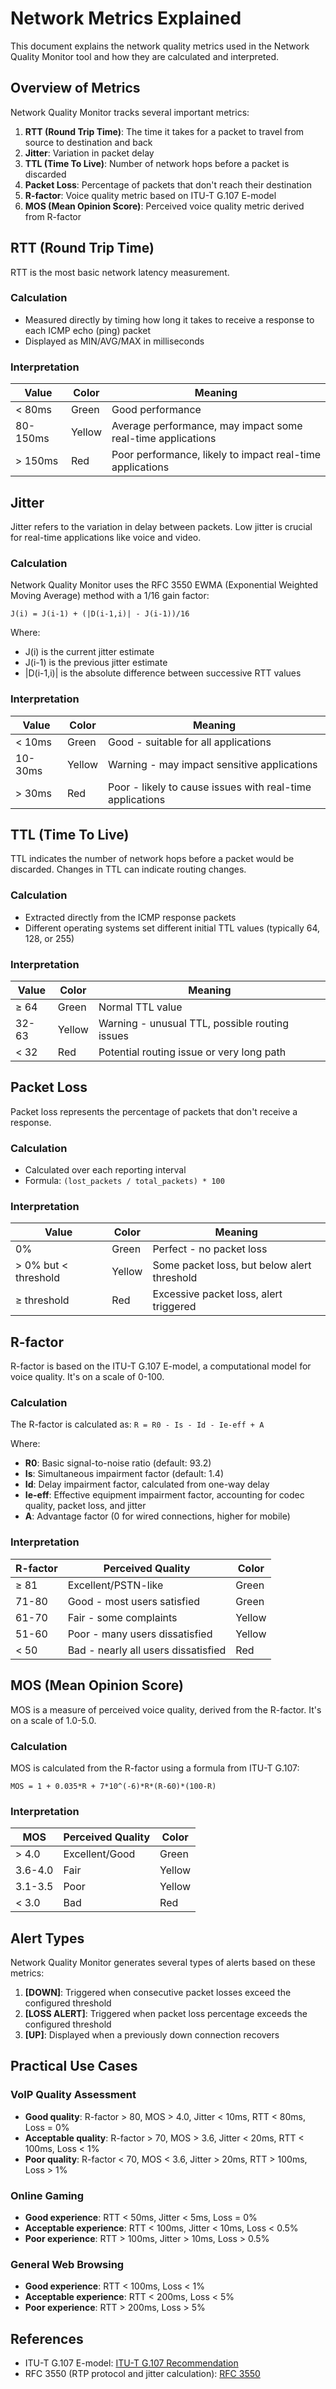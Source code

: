 # Network Metrics Explained

This document explains the network quality metrics used in the Network Quality Monitor tool and how they are calculated and interpreted.

## Overview of Metrics

Network Quality Monitor tracks several important metrics:

1. **RTT (Round Trip Time)**: The time it takes for a packet to travel from source to destination and back
2. **Jitter**: Variation in packet delay
3. **TTL (Time To Live)**: Number of network hops before a packet is discarded
4. **Packet Loss**: Percentage of packets that don't reach their destination
5. **R-factor**: Voice quality metric based on ITU-T G.107 E-model
6. **MOS (Mean Opinion Score)**: Perceived voice quality metric derived from R-factor

## RTT (Round Trip Time)

RTT is the most basic network latency measurement.

### Calculation
- Measured directly by timing how long it takes to receive a response to each ICMP echo (ping) packet
- Displayed as MIN/AVG/MAX in milliseconds

### Interpretation
| Value | Color | Meaning |
|-------|-------|---------|
| < 80ms | Green | Good performance |
| 80-150ms | Yellow | Average performance, may impact some real-time applications |
| > 150ms | Red | Poor performance, likely to impact real-time applications |

## Jitter

Jitter refers to the variation in delay between packets. Low jitter is crucial for real-time applications like voice and video.

### Calculation
Network Quality Monitor uses the RFC 3550 EWMA (Exponential Weighted Moving Average) method with a 1/16 gain factor:

```
J(i) = J(i-1) + (|D(i-1,i)| - J(i-1))/16
```

Where:
- J(i) is the current jitter estimate
- J(i-1) is the previous jitter estimate
- |D(i-1,i)| is the absolute difference between successive RTT values

### Interpretation
| Value | Color | Meaning |
|-------|-------|---------|
| < 10ms | Green | Good - suitable for all applications |
| 10-30ms | Yellow | Warning - may impact sensitive applications |
| > 30ms | Red | Poor - likely to cause issues with real-time applications |

## TTL (Time To Live)

TTL indicates the number of network hops before a packet would be discarded. Changes in TTL can indicate routing changes.

### Calculation
- Extracted directly from the ICMP response packets
- Different operating systems set different initial TTL values (typically 64, 128, or 255)

### Interpretation
| Value | Color | Meaning |
|-------|-------|---------|
| ≥ 64 | Green | Normal TTL value |
| 32-63 | Yellow | Warning - unusual TTL, possible routing issues |
| < 32 | Red | Potential routing issue or very long path |

## Packet Loss

Packet loss represents the percentage of packets that don't receive a response.

### Calculation
- Calculated over each reporting interval
- Formula: `(lost_packets / total_packets) * 100`

### Interpretation
| Value | Color | Meaning |
|-------|-------|---------|
| 0% | Green | Perfect - no packet loss |
| > 0% but < threshold | Yellow | Some packet loss, but below alert threshold |
| ≥ threshold | Red | Excessive packet loss, alert triggered |

## R-factor

R-factor is based on the ITU-T G.107 E-model, a computational model for voice quality. It's on a scale of 0-100.

### Calculation
The R-factor is calculated as: `R = R0 - Is - Id - Ie-eff + A`

Where:
- **R0**: Basic signal-to-noise ratio (default: 93.2)
- **Is**: Simultaneous impairment factor (default: 1.4)
- **Id**: Delay impairment factor, calculated from one-way delay
- **Ie-eff**: Effective equipment impairment factor, accounting for codec quality, packet loss, and jitter
- **A**: Advantage factor (0 for wired connections, higher for mobile)

### Interpretation
| R-factor | Perceived Quality | Color |
|----------|-------------------|-------|
| ≥ 81 | Excellent/PSTN-like | Green |
| 71-80 | Good - most users satisfied | Green |
| 61-70 | Fair - some complaints | Yellow |
| 51-60 | Poor - many users dissatisfied | Yellow |
| < 50 | Bad - nearly all users dissatisfied | Red |

## MOS (Mean Opinion Score)

MOS is a measure of perceived voice quality, derived from the R-factor. It's on a scale of 1.0-5.0.

### Calculation
MOS is calculated from the R-factor using a formula from ITU-T G.107:
```
MOS = 1 + 0.035*R + 7*10^(-6)*R*(R-60)*(100-R)
```

### Interpretation
| MOS | Perceived Quality | Color |
|-----|-------------------|-------|
| > 4.0 | Excellent/Good | Green |
| 3.6-4.0 | Fair | Yellow |
| 3.1-3.5 | Poor | Yellow |
| < 3.0 | Bad | Red |

## Alert Types

Network Quality Monitor generates several types of alerts based on these metrics:

1. **[DOWN]**: Triggered when consecutive packet losses exceed the configured threshold
2. **[LOSS ALERT]**: Triggered when packet loss percentage exceeds the configured threshold
3. **[UP]**: Displayed when a previously down connection recovers

## Practical Use Cases

### VoIP Quality Assessment
- **Good quality**: R-factor > 80, MOS > 4.0, Jitter < 10ms, RTT < 80ms, Loss = 0%
- **Acceptable quality**: R-factor > 70, MOS > 3.6, Jitter < 20ms, RTT < 100ms, Loss < 1%
- **Poor quality**: R-factor < 70, MOS < 3.6, Jitter > 20ms, RTT > 100ms, Loss > 1%

### Online Gaming
- **Good experience**: RTT < 50ms, Jitter < 5ms, Loss = 0%
- **Acceptable experience**: RTT < 100ms, Jitter < 10ms, Loss < 0.5%
- **Poor experience**: RTT > 100ms, Jitter > 10ms, Loss > 0.5%

### General Web Browsing
- **Good experience**: RTT < 100ms, Loss < 1%
- **Acceptable experience**: RTT < 200ms, Loss < 5%
- **Poor experience**: RTT > 200ms, Loss > 5%

## References

- ITU-T G.107 E-model: [ITU-T G.107 Recommendation](https://www.itu.int/rec/T-REC-G.107)
- RFC 3550 (RTP protocol and jitter calculation): [RFC 3550](https://tools.ietf.org/html/rfc3550)